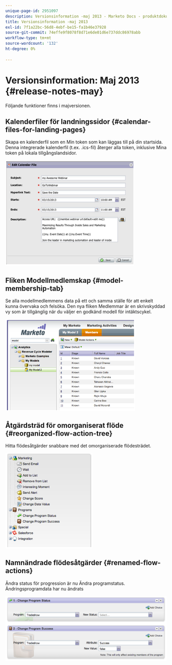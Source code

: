```yaml
---
unique-page-id: 2951097
description: Versionsinformation -maj 2013 - Marketo Docs - produktdokumentation
title: Versionsinformation -maj 2013
exl-id: 7f1a22bc-56d8-4ebf-be15-fa1b46e37928
source-git-commit: 74effe9f8078f8d71e6de01d6e737ddc86978abb
workflow-type: tm+mt
source-wordcount: '132'
ht-degree: 0%

---
```


# Versionsinformation: Maj 2013 {#release-notes-may}

Följande funktioner finns i majversionen.

## Kalenderfiler för landningssidor {#calendar-files-for-landing-pages}

Skapa en kalenderfil som en Min token som kan läggas till på din startsida. Denna integrerade kalenderfil (t.ex. .ics-fil) återger alla token, inklusive Mina token på lokala tillgångslandsidor.

![](assets/image2014-9-22-16-3a3-3a18.png)

## Fliken Modellmedlemskap {#model-membership-tab}

Se alla modellmedlemmens data på ett och samma ställe för att enkelt kunna övervaka och felsöka. Den nya fliken Medlemmar är en skrivskyddad vy som är tillgänglig när du väljer en godkänd modell för intäktscykel.

![](assets/image2014-9-22-16-3a3-3a33.png)

## Åtgärdsträd för omorganiserat flöde {#reorganized-flow-action-tree}

Hitta flödesåtgärder snabbare med det omorganiserade flödesträdet.

![](assets/image2014-9-22-16-3a3-3a58.png)

## Namnändrade flödesåtgärder {#renamed-flow-actions}

Ändra status för progression är nu Ändra programstatus. Ändringsprogramdata har nu ändrats

![](assets/image2014-9-22-16-3a4-3a17.png)

